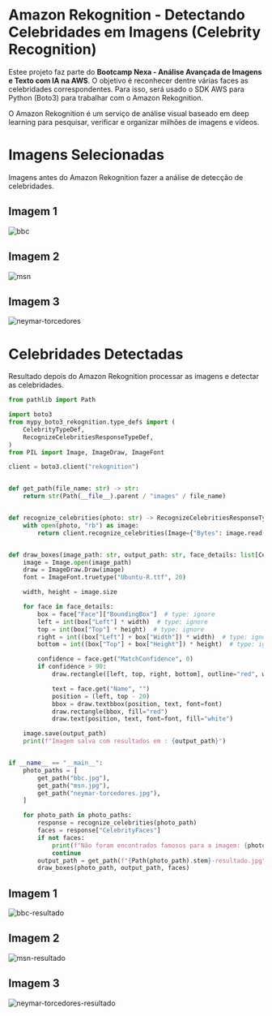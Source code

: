 # Amazon Rekognition - Detectando Celebridades em Imagens (Celebrity Recognition)

Estee projeto faz parte do **Bootcamp Nexa - Análise Avançada de Imagens e Texto com IA na AWS**. O objetivo é reconhecer dentre várias faces as celebridades correspondentes. Para isso, será usado o SDK AWS para Python (Boto3) para trabalhar com o Amazon Rekognition.

O Amazon Rekognition é um serviço de análise visual baseado em deep learning para pesquisar, verificar e organizar milhões de imagens e vídeos.


# Imagens Selecionadas

Imagens antes do Amazon Rekognition fazer a análise de detecção de celebridades.

## Imagem 1
![bbc](https://github.com/user-attachments/assets/671c39ee-1684-431a-8b09-6d1f3a143872)

## Imagem 2
![msn](https://github.com/user-attachments/assets/09b05ebb-4aef-44a1-956e-48c06922346d)

## Imagem 3
![neymar-torcedores](https://github.com/user-attachments/assets/12e5b804-949a-408f-91d2-6793207de9bf)


# Celebridades Detectadas

Resultado depois do Amazon Rekognition processar as imagens e detectar as celebridades.

```python
from pathlib import Path

import boto3
from mypy_boto3_rekognition.type_defs import (
    CelebrityTypeDef,
    RecognizeCelebritiesResponseTypeDef,
)
from PIL import Image, ImageDraw, ImageFont

client = boto3.client("rekognition")


def get_path(file_name: str) -> str:
    return str(Path(__file__).parent / "images" / file_name)


def recognize_celebrities(photo: str) -> RecognizeCelebritiesResponseTypeDef:
    with open(photo, "rb") as image:
        return client.recognize_celebrities(Image={"Bytes": image.read()})


def draw_boxes(image_path: str, output_path: str, face_details: list[CelebrityTypeDef]):
    image = Image.open(image_path)
    draw = ImageDraw.Draw(image)
    font = ImageFont.truetype("Ubuntu-R.ttf", 20)

    width, height = image.size

    for face in face_details:
        box = face["Face"]["BoundingBox"]  # type: ignore
        left = int(box["Left"] * width)  # type: ignore
        top = int(box["Top"] * height)  # type: ignore
        right = int((box["Left"] + box["Width"]) * width)  # type: ignore
        bottom = int((box["Top"] + box["Height"]) * height)  # type: ignore

        confidence = face.get("MatchConfidence", 0)
        if confidence > 90:
            draw.rectangle([left, top, right, bottom], outline="red", width=3)

            text = face.get("Name", "")
            position = (left, top - 20)
            bbox = draw.textbbox(position, text, font=font)
            draw.rectangle(bbox, fill="red")
            draw.text(position, text, font=font, fill="white")

    image.save(output_path)
    print(f"Imagem salva com resultados em : {output_path}")


if __name__ == "__main__":
    photo_paths = [
        get_path("bbc.jpg"),
        get_path("msn.jpg"),
        get_path("neymar-torcedores.jpg"),
    ]

    for photo_path in photo_paths:
        response = recognize_celebrities(photo_path)
        faces = response["CelebrityFaces"]
        if not faces:
            print(f"Não foram encontrados famosos para a imagem: {photo_path}")
            continue
        output_path = get_path(f"{Path(photo_path).stem}-resultado.jpg")
        draw_boxes(photo_path, output_path, faces)
```

## Imagem 1
![bbc-resultado](https://github.com/user-attachments/assets/e5a09944-78fa-46b2-a52e-6baa3defa939)

## Imagem 2
![msn-resultado](https://github.com/user-attachments/assets/c4c64e15-3313-4c2e-a2e9-436c85be0b08)

## Imagem 3
![neymar-torcedores-resultado](https://github.com/user-attachments/assets/6d3e01c0-bcd5-4921-ac06-531b44d0f077)
